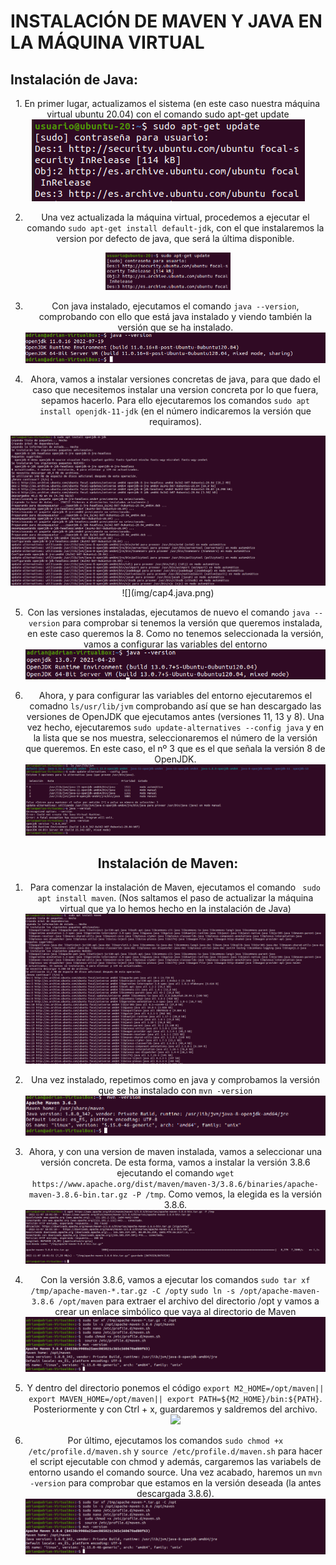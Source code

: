 # INSTALACIÓN DE MAVEN Y JAVA EN LA MÁQUINA VIRTUAL

## **Instalación de Java:** 
<div align="center">
1. En primer lugar, actualizamos el sistema (en este caso nuestra máquina virtual ubuntu 20.04) con el comando sudo apt-get update  

<img src="img/cap1.java.png">

2. Una vez actualizada la máquina virtual, procedemos a ejecutar el comando ```sudo apt-get install default-jdk```, con el que instalaremos la version por defecto de java, que será la última disponible.  
<img src="img/cap1.Java.png" width="200" heigh="250"> 

3. Con java instalado, ejecutamos el comando ```java --version```, comprobando con ello que está java instalado y viendo también la versión que se ha instalado.  
![](img/cap3.Java.png)  

4. Ahora, vamos a instalar versiones concretas de java, para que dado el caso que necesitemos instalar una version concreta por lo que fuera, sepamos hacerlo. Para ello ejecutaremos los comandos ```sudo apt install openjdk-11-jdk``` (en el número indicaremos la versión que requiramos).  
<img src="img/cap5.Java.png" width="700" heigh="400">  
![](img/cap4.java.png)

5. Con las versiones instaladas, ejecutamos de nuevo el comando ```java --version``` para comprobar si tenemos la versión que queremos instalada, en este caso queremos la 8. Como no tenemos seleccionada la versión, vamos a configurar las variables del entorno  
![](img/cap6.Java.png)  

6. Ahora, y para configurar las variables del entorno ejecutaremos el comadno ```ls/usr/lib/jvm``` comprobando así que se han descargado las versiones de OpenJDK que ejecutamos antes (versiones 11, 13 y 8). Una vez hecho, ejecutaremos ```sudo update-alternatives --config java``` y en la lista que se nos muestra, seleccionaremos el número de la versión que queremos. En este caso, el nº 3 que es el que señala la versión 8 de OpenJDK.  
![](img/cap7.Java.png)  

## **Instalación de Maven:**
1. Para comenzar la instalación de Maven, ejecutamos el comando ``` sudo apt install maven```. (Nos saltamos el paso de actualizar la máquina virtual que ya lo hemos hecho en la instalación de Java)  
![](img/cap1.Maven.png)  

2. Una vez instalado, repetimos como en java y comprobamos la versión que se ha instalado con ```mvn -version```  
![](img/cap2.Maven.png)  

3. Ahora, y con una version de maven instalada, vamos a seleccionar una versión concreta. De esta forma, vamos a instalar la versión 3.8.6 ejecutando el comando ```wget https://www.apache.org/dist/maven/maven-3/3.8.6/binaries/apache-maven-3.8.6-bin.tar.gz -P /tmp```. Como vemos, la elegida es la versión 3.8.6.  
![](img/cap3.Maven.png)  

4. Con la versión 3.8.6, vamos a ejecutar los comandos ```sudo tar xf /tmp/apache-maven-*.tar.gz -C /opt```y  ```sudo ln -s /opt/apache-maven-3.8.6 /opt/maven``` para extraer el archivo del directorio /opt y vamos a crear un enlace simbólico que vaya al directorio de Maven  
![](img/cap5.maven.png)  

5. Y dentro del directorio ponemos el código 
```export M2_HOME=/opt/maven|| export MAVEN_HOME=/opt/maven|| export PATH=${M2_HOME}/bin:${PATH}```. Posteriormente y con Ctrl + x, guardaremos y saldremos del archivo.  
![](img/cap4.Maven.png)  

6. Por último, ejecutamos los comandos ```sudo chmod +x /etc/profile.d/maven.sh``` y  ```source /etc/profile.d/maven.sh``` para hacer el script ejecutable con chmod y además, cargaremos las variabels de entorno usando el comando source. Una vez acabado, haremos un ```mvn -version``` para comprobar que estamos en la versión deseada (la antes descargada 3.8.6).
![](img/cap5.maven.png)